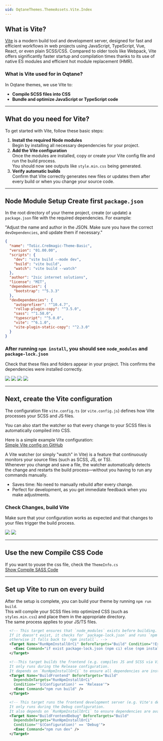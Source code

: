 ```yaml
---
uid: OqtaneThemes.ThemeAssets.Vite.Index
---
```


## What is Vite?

[Vite](https://vitejs.dev) is a modern build tool and development server, designed for
fast and efficient workflows in web projects using JavaScript, TypeScript, Vue, React,
or even plain SCSS/CSS. 
Compared to older tools like Webpack, Vite offers significantly faster startup and compilation times
thanks to its use of native ES modules and efficient hot module replacement (HMR).

### What is Vite used for in Oqtane?

In Oqtane themes, we use Vite to:

- **Compile SCSS files into CSS**
- **Bundle and optimize JavaScript or TypeScript code**

---

## What do you need for Vite?

To get started with Vite, follow these basic steps:

1. **Install the required Node modules**  
   Begin by installing all necessary dependencies for your project.
2. **Add the Vite configuration**  
   Once the modules are installed, copy or create your Vite config file and run the build process.  
   You should now see outputs like `style.min.css` being generated.
3. **Verify automatic builds**  
   Confirm that Vite correctly generates new files or updates them after every build or when you change your source code.

---

## Node Module Setup Create first `package.json`

In the root directory of your theme project, create (or update) a `package.json` file with the required dependencies. For example:

"Adjust the name and author in the JSON. Make sure you have the correct `devDependencies`, and update them if necessary."

```json
{
  "name": "ToSic.Cre8magic-Theme-Basic",
  "version": "01.00.00",
  "scripts": {
    "dev": "vite build --mode dev",
    "build": "vite build",
    "watch": "vite build --watch"
  },
  "author": "2sic internet solutions",
  "license": "MIT",
  "dependencies": {
    "bootstrap": "^5.3.3"
  },
  "devDependencies": {
    "autoprefixer": "^10.4.7",
    "rollup-plugin-copy": "^3.5.0",
    "sass": "^1.58.0",
    "typescript": "^5.0.0",
    "vite": "^6.1.0",
    "vite-plugin-static-copy": "^2.3.0"
  }
}
```

### After running `npm install`, you should see `node_modules` and `package-lock.json`

Check that these files and folders appear in your project. This confirms the dependencies were installed correctly.
<div gallery="gallery02">
  <img src="./assets/theme_assets_npm_1.webp" data-caption="Copy Package Json">
  <img src="./assets/theme_assets_npm_2.webp" data-caption="Open Terminal in VS">
  <img src="./assets/theme_assets_npm_3.webp" data-caption="Change cd </br> Npm Install Package">
  <img src="./assets/theme_assets_npm_4.webp" data-caption="Check Node and lock.json">
</div>

---

## Next, create the Vite configuration

The configuration file `vite.config.ts` (or `vite.config.js`) defines how Vite processes your SCSS and JS files.

You can also start the watcher so that every change to your SCSS files is automatically compiled into CSS.

Here is a simple example Vite configuration:  
[Simple Vite config on GitHub](https://github.com/cre8magic/oqtane-theme-basic/blob/main/Client/vite.config.js)

A Vite watcher (or simply "watch" in Vite) is a feature that continuously monitors your source files (such as SCSS, JS, or TS).  
Whenever you change and save a file, the watcher automatically detects the change and restarts the build process—without you having to run any commands manually.

- Saves time: No need to manually rebuild after every change.
- Perfect for development, as you get immediate feedback when you make adjustments.


### Check Changes, build Vite

Make sure that your configuration works as expected and that changes to your files trigger the build process.
<div gallery="gallery02">
  <img src="./assets/theme_assets_vite_1.webp" data-caption="Visual Studio">
  <img src="./assets/theme_assets_vite_2.webp" data-caption="Visual Studio">
</div>

---

## Use the new Compile CSS Code

If you want to youse the css file, check the `ThemeInfo.cs`  
[Show Compile SASS Code](xref:OqtaneThemes.ThemeAssets.Styles.Index)

---

## Set up Vite to run on every build

After the setup is complete, you can build your theme by running `npm run build`.  
This will compile your SCSS files into optimized CSS (such as `styles.min.css`) and place them in the appropriate directory.  
The same process applies to your JS/TS files.

```xml
  <!-- This target ensures that `node_modules` exists before building.
  If it doesn't exist, it checks for `package-lock.json` and runs `npm ci` (clean install),
  otherwise it falls back to `npm install`. -->
  <Target Name="RunNpmInstallOrCi" BeforeTargets="Build" Condition="!Exists('node_modules')">
    <Exec Command="if exist package-lock.json (npm ci) else (npm install)" />
  </Target>

  <!--This target builds the frontend (e.g. compiles JS and SCSS via Vite) using `npm run build`.
  It only runs during the Release configuration.
  It depends on `RunNpmInstallOrCi` to ensure all dependencies are installed first.-->
  <Target Name="BuildFrontend" BeforeTargets="Build"
    DependsOnTargets="RunNpmInstallOrCi"
    Condition="'$(Configuration)' == 'Release'">
    <Exec Command="npm run build" />
  </Target>

  <!-- This target runs the frontend development server (e.g. Vite's dev mode) using `npm run dev`.
  It only runs during the Debug configuration.
  It also depends on `RunNpmInstallOrCi` to ensure dependencies are available -->
  <Target Name="BuildFrontendDebug" BeforeTargets="Build"
    DependsOnTargets="RunNpmInstallOrCi"
    Condition="'$(Configuration)' == 'Debug'">
    <Exec Command="npm run dev" />
  </Target>
```

